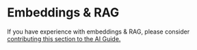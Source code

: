 # Embeddings & RAG 

<div class="mt-3">
    <p>If you have experience with embeddings & RAG, please consider <a class="edit-this-page" href="https://github.com/mozilla/ai-guide/edit/main/templates/content/embeddings-and-rag/index.md">contributing this section to the AI Guide.</a></p>
</div>
